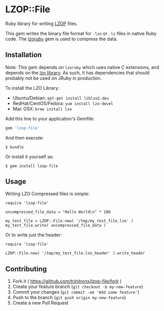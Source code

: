 # LZOP::File

Ruby library for writing [LZOP](http://www.lzop.org/) files.

This gem writes the binary file format for `.lzo` or `.lz` files in native Ruby code.
The [lzoruby](https://bitbucket.org/winebarrel/lzo-ruby/src) gem is used to compress the data.

## Installation

Note: This gem depends on `lzoruby` which uses native C extensions, and depends on the [lzo library](http://www.oberhumer.com/opensource/lzo/).
As such, it has dependencies that should probably not be used on JRuby in production.

To install the LZO Library:

 - Ubuntu/Debian: `apt-get install liblzo2-dev`
 - RedHat/CentOS/Fedora: `yum install lzo-devel`
 - Mac OSX: `brew install lzo`

Add this line to your application's Gemfile:

```ruby
gem 'lzop-file'
```

And then execute:

    $ bundle

Or install it yourself as:

    $ gem install lzop-file

## Usage

Writing LZO Compressed files is simple:

    require 'lzop-file'
    
    uncompressed_file_data = "Hello World\n" * 100
    
    my_test_file = LZOP::File.new( '/tmp/my_test_file.lzo' )
    my_test_file.write( uncompressed_file_data )

Or to write just the header:

    require 'lzop-file'
    
    LZOP::File.new( '/tmp/my_test_file.lzo_header' ).write_header

## Contributing

1. Fork it ( https://github.com/trinitronx/lzop-file/fork )
2. Create your feature branch (`git checkout -b my-new-feature`)
3. Commit your changes (`git commit -am 'Add some feature'`)
4. Push to the branch (`git push origin my-new-feature`)
5. Create a new Pull Request
